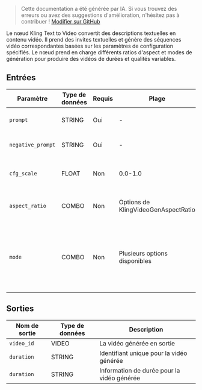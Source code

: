 > Cette documentation a été générée par IA. Si vous trouvez des erreurs ou avez des suggestions d'amélioration, n'hésitez pas à contribuer ! [Modifier sur GitHub](https://github.com/Comfy-Org/embedded-docs/blob/main/comfyui_embedded_docs/docs/KlingTextToVideoNode/fr.md)

Le nœud Kling Text to Video convertit des descriptions textuelles en contenu vidéo. Il prend des invites textuelles et génère des séquences vidéo correspondantes basées sur les paramètres de configuration spécifiés. Le nœud prend en charge différents ratios d'aspect et modes de génération pour produire des vidéos de durées et qualités variables.

## Entrées

| Paramètre | Type de données | Requis | Plage | Description |
|-----------|-----------|----------|-------|-------------|
| `prompt` | STRING | Oui | - | Invite textuelle positive (par défaut : aucune) |
| `negative_prompt` | STRING | Oui | - | Invite textuelle négative (par défaut : aucune) |
| `cfg_scale` | FLOAT | Non | 0.0-1.0 | Valeur d'échelle de configuration (par défaut : 1.0) |
| `aspect_ratio` | COMBO | Non | Options de KlingVideoGenAspectRatio | Paramètre du ratio d'aspect de la vidéo (par défaut : "16:9") |
| `mode` | COMBO | Non | Plusieurs options disponibles | La configuration à utiliser pour la génération de vidéo suivant le format : mode / durée / nom_du_modèle. (par défaut : modes[4]) |

## Sorties

| Nom de sortie | Type de données | Description |
|-------------|-----------|-------------|
| `video_id` | VIDEO | La vidéo générée en sortie |
| `duration` | STRING | Identifiant unique pour la vidéo générée |
| `duration` | STRING | Information de durée pour la vidéo générée |
